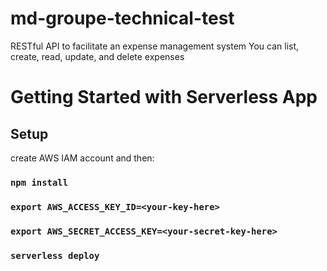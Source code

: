 # md-groupe-technical-test

RESTful API to facilitate an expense management system
You can list, create, read, update, and delete expenses

# Getting Started with Serverless App

## Setup

create AWS IAM account and then:

### `npm install`

### `export AWS_ACCESS_KEY_ID=<your-key-here>`

### `export AWS_SECRET_ACCESS_KEY=<your-secret-key-here>`

### `serverless deploy`

